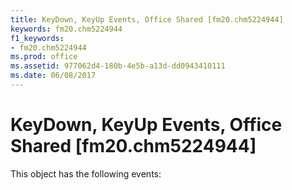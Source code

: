 ```yaml
---
title: KeyDown, KeyUp Events, Office Shared [fm20.chm5224944]
keywords: fm20.chm5224944
f1_keywords:
- fm20.chm5224944
ms.prod: office
ms.assetid: 977062d4-180b-4e5b-a13d-dd0943410111
ms.date: 06/08/2017
---
```



# KeyDown, KeyUp Events, Office Shared [fm20.chm5224944]
This object has the following events:

